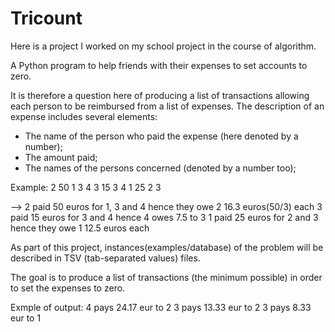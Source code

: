 # Tricount
Here is a project I worked on my school project in the course of algorithm.

A Python program to help friends with their expenses to set accounts to zero.

It is therefore a question here of producing a list of transactions allowing each person to be reimbursed from a list of expenses.
The description of an expense includes several elements:
- The name of the person who paid the expense (here denoted by a number);
- The amount paid;
- The names of the persons concerned (denoted by a number too);

Example:
2	50	1	3	4
3	15	3	4
1	25	2	3

--> 2 paid 50 euros for 1, 3 and 4 hence they owe 2 16.3 euros(50/3) each
    3 paid 15 euros for 3 and 4 hence 4 owes 7.5 to 3
    1 paid 25 euros for 2 and 3 hence they owe 1 12.5 euros each

As part of this project, instances(examples/database) of the problem will be described in TSV (tab-separated values) files.

The goal is to produce a list of transactions (the minimum possible) in order to set the expenses to zero.

Exmple of output:
4 pays 24.17 eur to 2
3 pays 13.33 eur to 2
3 pays 8.33 eur to 1

